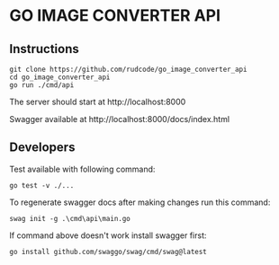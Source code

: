 # GO IMAGE CONVERTER API

## Instructions
```
git clone https://github.com/rudcode/go_image_converter_api
cd go_image_converter_api
go run ./cmd/api
```

The server should start at http://localhost:8000

Swagger available at http://localhost:8000/docs/index.html


## Developers
Test available with following command:
```
go test -v ./...
```

To regenerate swagger docs after making changes run this command:
```
swag init -g .\cmd\api\main.go
```

If command above doesn't work install swagger first:
```
go install github.com/swaggo/swag/cmd/swag@latest
```